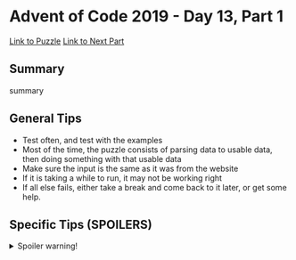 # Advent of Code 2019 - Day 13, Part 1

[Link to Puzzle](https://adventofcode.com/2019/day/13)
[Link to Next Part](https://github.com/CodingAP/unofficial-aoc-syllabus/blob/main/years/2019/day13/part2.md)

## Summary
summary

## General Tips
- Test often, and test with the examples
- Most of the time, the puzzle consists of parsing data to usable data, then doing something with that usable data
- Make sure the input is the same as it was from the website
- If it is taking a while to run, it may not be working right
- If all else fails, either take a break and come back to it later, or get some help.

## Specific Tips (SPOILERS)
<details> <summary>Spoiler warning!</summary>

specific tips

</details>